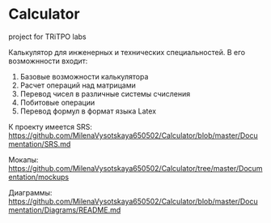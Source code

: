 # Calculator
project for TRiTPO labs

Калькулятор для инженерных и технических специальностей. В его возможнности входит:
1. Базовые возможности калькулятора
2. Расчет операций над матрицами
3. Перевод чисел в различные системы счисления 
4. Побитовые операции 
5. Перевод формул в формат языка Latex

К проекту имеется SRS: https://github.com/MilenaVysotskaya650502/Calculator/blob/master/Documentation/SRS.md

Мокапы: https://github.com/MilenaVysotskaya650502/Calculator/tree/master/Documentation/mockups

Диаграммы: https://github.com/MilenaVysotskaya650502/Calculator/blob/master/Documentation/Diagrams/README.md
